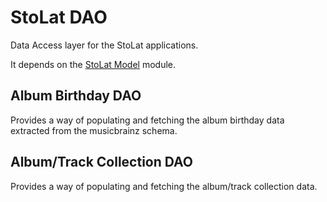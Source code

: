 # StoLat DAO

Data Access layer for the StoLat applications. 

It depends on the [StoLat Model](https://github.com/guisil/stolat/tree/develop/stolat-model) module.

## Album Birthday DAO

Provides a way of populating and fetching the album birthday data extracted from the musicbrainz schema.

## Album/Track Collection DAO

Provides a way of populating and fetching the album/track collection data. 